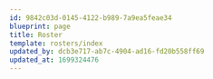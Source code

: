 ```yaml
---
id: 9842c03d-0145-4122-b989-7a9ea5feae34
blueprint: page
title: Roster
template: rosters/index
updated_by: dcb3e717-ab7c-4904-ad16-fd20b558ff69
updated_at: 1699324476
---
```

